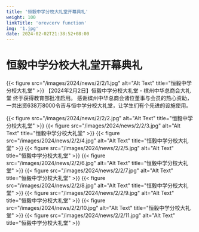 ```yaml
---
title: '恒毅中学分校大礼堂开幕典礼'
weight: 100
linkTitle: 'orevcerv function'
img: '1.jpg'
date: 2024-02-02T21:38:52+08:00
---
```


# 恒毅中学分校大礼堂开幕典礼
{{< figure src="/images/2024/news/2/2/1.jpg" alt="Alt Text" title="恒毅中学分校大礼堂" >}}
【2024年2月2日】恒毅中学分校大礼堂 - 槟州中华总商会大礼堂 终于获得教育部批准启用。
感谢槟州中华总商会诸位董事与会员的热心资助，一共出资638万8000令吉与恒中学分校大礼堂，让学生们有个先进的设施使用。

{{< figure src="/images/2024/news/2/2/2.jpg" alt="Alt Text" title="恒毅中学分校大礼堂" >}}
{{< figure src="/images/2024/news/2/2/3.jpg" alt="Alt Text" title="恒毅中学分校大礼堂" >}}
{{< figure src="/images/2024/news/2/2/4.jpg" alt="Alt Text" title="恒毅中学分校大礼堂" >}}
{{< figure src="/images/2024/news/2/2/5.jpg" alt="Alt Text" title="恒毅中学分校大礼堂" >}}
{{< figure src="/images/2024/news/2/2/6.jpg" alt="Alt Text" title="恒毅中学分校大礼堂" >}}
{{< figure src="/images/2024/news/2/2/7.jpg" alt="Alt Text" title="恒毅中学分校大礼堂" >}}
{{< figure src="/images/2024/news/2/2/8.jpg" alt="Alt Text" title="恒毅中学分校大礼堂" >}}
{{< figure src="/images/2024/news/2/2/9.jpg" alt="Alt Text" title="恒毅中学分校大礼堂" >}}
{{< figure src="/images/2024/news/2/2/10.jpg" alt="Alt Text" title="恒毅中学分校大礼堂" >}}
{{< figure src="/images/2024/news/2/2/11.jpg" alt="Alt Text" title="恒毅中学分校大礼堂" >}}
